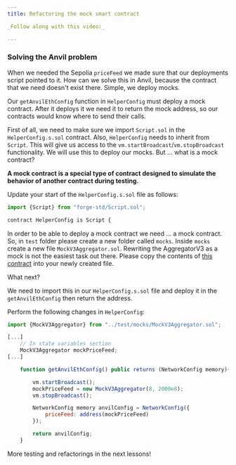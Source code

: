 ```yaml
---
title: Refactoring the mock smart contract

_Follow along with this video:_

---
```


### Solving the Anvil problem

When we needed the Sepolia `priceFeed` we made sure that our deployments script pointed to it. How can we solve this in Anvil, because the contract that we need doesn't exist there. Simple, we deploy mocks.

Our `getAnvilEthConfig` function in `HelperConfig` must deploy a mock contract. After it deploys it we need it to return the mock address, so our contracts would know where to send their calls.

First of all, we need to make sure we import `Script.sol` in the `HelperConfig.s.sol` contract. Also, `HelperConfig` needs to inherit from `Script`. This will give us access to the `vm.startBroadcast`/`vm.stopBroadcast` functionality. We will use this to deploy our mocks. But ... what is a mock contract?

**A mock contract is a special type of contract designed to simulate the behavior of another contract during testing.**

Update your start of the `HelperConfig.s.sol` file as follows:

```javascript
import {Script} from "forge-std/Script.sol";

contract HelperConfig is Script {

```

In order to be able to deploy a mock contract we need ... a mock contract. So, in `test` folder please create a new folder called `mocks`. Inside `mocks` create a new file `MockV3Aggregator.sol`. Rewriting the AggregatorV3 as a mock is not the easiest task out there. Please copy the contents of [this contract](https://github.com/Cyfrin/foundry-fund-me-f23/blob/main/test/mock/MockV3Aggregator.sol) into your newly created file.

What next?

We need to import this in our `HelperConfig.s.sol` file and deploy it in the `getAnvilEthConfig` then return the address.

Perform the following changes in `HelperConfig`:

```javascript
import {MockV3Aggregator} from "../test/mocks/MockV3Aggregator.sol";

[...]
    // In state variables section
    MockV3Aggregator mockPriceFeed;
[...]

    function getAnvilEthConfig() public returns (NetworkConfig memory){

        vm.startBroadcast();
        mockPriceFeed = new MockV3Aggregator(8, 2000e8);
        vm.stopBroadcast();

        NetworkConfig memory anvilConfig = NetworkConfig({
            priceFeed: address(mockPriceFeed)
        });

        return anvilConfig;
    }
```

More testing and refactorings in the next lessons!